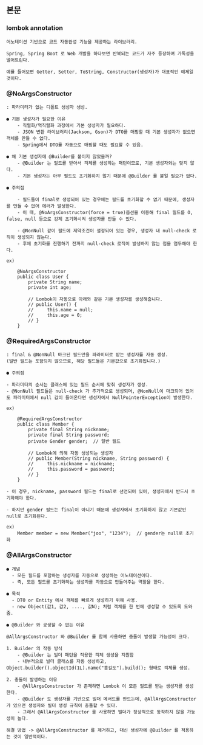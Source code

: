 ## 본문

### lombok annotation 

    어노테이션 기반으로 코드 자동완성 기능을 제공하는 라이브러리.

    Spring, Spring Boot 로 Web 개발을 하다보면 반복되는 코드가 자주 등장하며 가독성을 떨어트린다.

    예를 들어보면 Getter, Setter, ToString, Constructor(생성자)가 대표적인 예제일 것이다. 

### @NoArgsConstructor

    : 파라미터가 없는 디폴트 생성자 생성.

    ● 기본 생성자가 필요한 이유
        - 직렬화/역직렬화 과정에서 기본 생성자가 필요하다.
        - JSON 변환 라이브러리(Jackson, Gson)가 DTO를 매핑할 때 기본 생성자가 없으면 객체를 만들 수 없다.
        - Spring에서 DTO를 자동으로 매핑할 때도 필요할 수 있음.

    ● 왜 기본 생성자에 @Builder를 붙이지 않았을까?    
        - @Builder 는 필드를 받아서 객체를 생성하는 패턴이므로, 기본 생성자와는 맞지 않다.
        - 기본 생성자는 아무 필드도 초기화하지 않기 때문에 @Builder 를 붙일 필요가 없다.

    ● 주의점

        - 필드들이 final로 생성되어 있는 경우에는 필드를 초기화할 수 없기 때문에, 생성자를 만들 수 없어 에러가 발생한다.
        - 이 때, @NoArgsConstructor(force = true)옵션을 이용해 final 필드를 O, false, null 등으로 강제 초기화시켜 생성자를 만들 수 있다.

        - @NonNull 같이 필드에 제약조건이 설정되어 있는 경우, 생성자 내 null-check 로직이 생성되지 않는다.
        - 후에 초기화를 진행하기 전까지 null-check 로직이 발생하지 않는 점을 염두해야 한다.

    ex)

        @NoArgsConstructor
        public class User {
            private String name;
            private int age;

            // Lombok이 자동으로 아래와 같은 기본 생성자를 생성해줍니다.
            // public User() {
            //     this.name = null;
            //     this.age = 0;
            // }
        }

### @RequiredArgsConstructor

    : final & @NonNull 마크된 필드만을 파라미터로 받는 생성자를 자동 생성.
    (일반 필드는 포함되지 않으므로, 해당 필드들은 기본값으로 초기화됩니다.)

    ● 주의점
    
    - 파라미터의 순서는 클래스에 있는 필드 순서에 맞춰 생성자가 생성.
    - @NonNull 필드들은 null-check 가 추가적으로 생성되며, @NonNull이 마크되어 있어도 파라미터에서 null 값이 들어온다면 생성자에서 NullPointerException이 발생한다.

    ex)

        @RequiredArgsConstructor
        public class Member {
            private final String nickname;
            private final String password;
            private Gender gender;  // 일반 필드

            // Lombok에 의해 자동 생성되는 생성자
            // public Member(String nickname, String password) {
            //     this.nickname = nickname;
            //     this.password = password;
            // }
        }

    - 이 경우, nickname, password 필드는 final로 선언되어 있어, 생성자에서 반드시 초기화해야 한다.

    - 하지만 gender 필드는 final이 아니기 때문에 생성자에서 초기화하지 않고 기본값인 null로 초기화된다.
  
    ex)
        Member member = new Member("joo", "1234");  // gender는 null로 초기화

### @AllArgsConstructor

    ● 개념
      - 모든 필드를 포함하는 생성자를 자동으로 생성하는 어노테이션이다.
      - 즉, 모든 필드를 초기화하는 생성자를 자동으로 만들어주는 역할을 한다.
    
    ● 목적
      - DTO or Entity 에서 객체를 빠르게 생성하기 위해 사용.
      - new Object(값1, 값2, ...., 값N); 처럼 객체를 한 번에 생성할 수 있도록 도와줌.
    
    ● @Builder 와 공생할 수 없는 이유

    @AllArgsConstructor 와 @Builder 를 함께 사용하면 충돌이 발생할 가능성이 크다.

    1. Builder 의 작동 방식
        - @Builder 는 빌더 패턴을 적용한 객체 생성을 지원함
        - 내부적으로 빌더 클래스를 자동 생성하고, Object.builder().objectId(1L).name("홍길도").build(); 형태로 객체를 생성.

    2. 충돌이 발생하는 이유
        - @AllArgsConstructor 가 존재하면 Lombok 이 모든 필드를 받는 생성자를 생성한다.
        - @Builder 도 생성자를 기반으로 빌더 메서드를 만드는데, @AllArgsConstructor 가 있으면 생성자와 빌더 생성 규칙이 충돌할 수 있다.
        - 그래서 @AllArgsConstructor 를 사용하면 빌더가 정상적으로 동작하지 않을 가능성이 높다.

    해결 방법 -> @AllArgsConstructor 를 제거하고, 대신 생성자에 @Builder 를 적용하는 것이 일반적이다.         